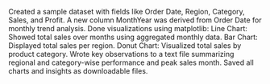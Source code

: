 Created a sample dataset with fields like Order Date, Region, Category, Sales, and Profit.
A new column MonthYear was derived from Order Date for monthly trend analysis.
Done visualizations using matplotlib:
    Line Chart: Showed total sales over months using aggregated monthly data.
    Bar Chart: Displayed total sales per region.
    Donut Chart: Visualized total sales by product category.
Wrote key observations to a text file summarizing regional and category-wise performance and peak sales month.
Saved all charts and insights as downloadable files.
